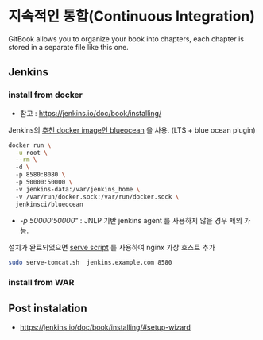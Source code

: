 # 지속적인 통합(Continuous Integration)

<!-- toc --> 

GitBook allows you to organize your book into chapters, each chapter is stored in a separate file like this one.

## Jenkins

### install from docker

* 참고 : https://jenkins.io/doc/book/installing/

Jenkins의 [추천 docker image인 blueocean](https://hub.docker.com/r/jenkinsci/blueocean/) 을 사용.
(LTS + blue ocean plugin)

```sh
docker run \
  -u root \
  --rm \  
  -d \ 
  -p 8580:8080 \ 
  -p 50000:50000 \ 
  -v jenkins-data:/var/jenkins_home \ 
  -v /var/run/docker.sock:/var/run/docker.sock \ 
  jenkinsci/blueocean 
```
* *-p 50000:50000"* : JNLP 기반 jenkins agent 를 사용하지 않을 경우 제외 가능.

설치가 완료되었으면 [serve script](target-system-and-prerequisite.md#virtual-host-config) 를 사용하여 nginx 가상 호스트 추가

```sh
sudo serve-tomcat.sh  jenkins.example.com 8580
```

### install from WAR



## Post instalation
* https://jenkins.io/doc/book/installing/#setup-wizard
